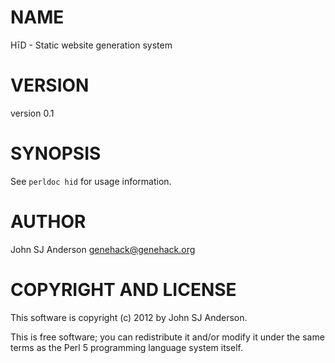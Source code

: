 # NAME

HīD - Static website generation system

# VERSION

version 0.1

# SYNOPSIS

See `perldoc hid` for usage information.

# AUTHOR

John SJ Anderson <genehack@genehack.org>

# COPYRIGHT AND LICENSE

This software is copyright (c) 2012 by John SJ Anderson.

This is free software; you can redistribute it and/or modify it under
the same terms as the Perl 5 programming language system itself.
